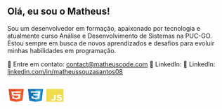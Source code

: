 ## Olá, eu sou o Matheus!
Sou um desenvolvedor em formação, apaixonado por tecnologia e atualmente curso Análise e Desenvolvimento de Sistemas na PUC-GO.
Estou sempre em busca de novos aprendizados e desafios para evoluir minhas habilidades em programação.

📧 Entre em contato: contact@matheuscode.com
📎 LinkedIn: 📎 LinkedIn: [linkedin.com/in/matheussouzasantos08](https://linkedin.com/in/matheussouzasantos08)

<div style="display: inline_block"><br>
  <img align="center" alt="Rafa-HTML" height="30" width="40" src="https://raw.githubusercontent.com/devicons/devicon/master/icons/html5/html5-original.svg">
  <img align="center" alt="Rafa-CSS" height="30" width="40" src="https://raw.githubusercontent.com/devicons/devicon/master/icons/css3/css3-original.svg">
  <img align="center" alt="Rafa-Js" height="30" width="40" src="https://raw.githubusercontent.com/devicons/devicon/master/icons/javascript/javascript-plain.svg">
  </div>
